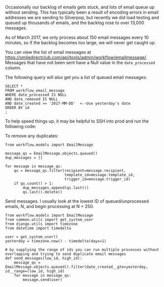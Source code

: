 Occasionally our backlog of emails gets stuck, and lots of email queue up without sending.  This has typically been a result of encoding errors in email addresses we are sending to Silverpop, but recently we did load testing and queued up thousands of emails, and the backlog rose to over 13,000 messages.  

As of March 2017, we only process about 150 email messages every 10 minutes, so if the backlog becomes too large, we will never get caught up.

You can view the list of email messages at https://smiledirectclub.com/api/tools/admin/workflow/emailmessage/.  Messages that have not been sent have a Null value in the `date_processed` column.

The following query will also get you a list of queued email messages:
```
SELECT *
FROM workflow_email_message
WHERE date_processed IS NULL
AND date_removed IS NULL
AND date_created >= '2017-MM-DD'  <--Use yesterday's date
ORDER BY id
;
```

To help speed things up, it may be helpful to SSH into prod and run the following code:

To remove any duplicates:
```
from workflow.models import EmailMessage

message_qs = EmailMessage.objects.queued()
dup_messages = []

for message in message_qs:
    qs = message_qs.filter(recipient=message.recipient, 
                           template_id=message.template_id, 
                           trigger_id=message.trigger_id)
    if qs.count() > 1:
        dup_messages.append(qs.last())
        qs.last().delete()
```

Send messages.  I usually look at the lowest ID of queued/unprocessed emails, N, and begin processing at N + 250.
```
from workflow.models import EmailMessage
from common.utils import get_system_user
from django.utils import timezone
from datetime import timedelta

user = get_system_user()
yesterday = timezone.now() - timedelta(days=1)

# by supplying the range of ids you can run multiple processes without overlapping and trying to send duplicate email messages
def send_messages(low_id, high_id):
    message_qs = EmailMessage.objects.queued().filter(date_created__gte=yesterday, id__range=(low_id, high_id)
    for message in message_qs:
        message.send(user)
```
